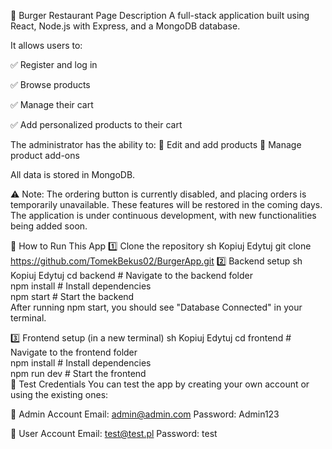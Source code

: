 🍔 Burger Restaurant Page
Description
A full-stack application built using React, Node.js with Express, and a MongoDB database.

It allows users to:

✅ Register and log in

✅ Browse products

✅ Manage their cart

✅ Add personalized products to their cart

The administrator has the ability to:
🔧 Edit and add products
🔧 Manage product add-ons

All data is stored in MongoDB.

⚠️ Note: The ordering button is currently disabled, and placing orders is temporarily unavailable. These features will be restored in the coming days. The application is under continuous development, with new functionalities being added soon.

🚀 How to Run This App
1️⃣ Clone the repository
sh
Kopiuj
Edytuj
git clone https://github.com/TomekBekus02/BurgerApp.git
2️⃣ Backend setup
sh
Kopiuj
Edytuj
cd backend    # Navigate to the backend folder  
npm install   # Install dependencies  
npm start     # Start the backend  
After running npm start, you should see "Database Connected" in your terminal.

3️⃣ Frontend setup (in a new terminal)
sh
Kopiuj
Edytuj
cd frontend    # Navigate to the frontend folder  
npm install    # Install dependencies  
npm run dev    # Start the frontend  
🧪 Test Credentials
You can test the app by creating your own account or using the existing ones:

👑 Admin Account
Email: admin@admin.com
Password: Admin123

👤 User Account
Email: test@test.pl
Password: test

